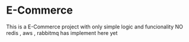 # E-Commerce
This is a E-Commerce project with only simple logic and funcionality
NO redis , aws , rabbitmq has implement here yet 
